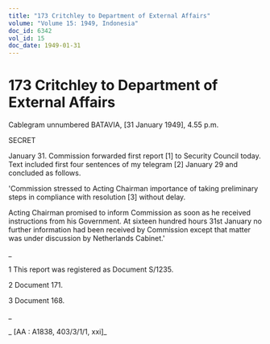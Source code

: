 ```yaml
---
title: "173 Critchley to Department of External Affairs"
volume: "Volume 15: 1949, Indonesia"
doc_id: 6342
vol_id: 15
doc_date: 1949-01-31
---
```


# 173 Critchley to Department of External Affairs

Cablegram unnumbered BATAVIA, [31 January 1949], 4.55 p.m.

SECRET

January 31. Commission forwarded first report [1] to Security Council today. Text included first four sentences of my telegram [2] January 29 and concluded as follows.

'Commission stressed to Acting Chairman importance of taking preliminary steps in compliance with resolution [3] without delay.

Acting Chairman promised to inform Commission as soon as he received instructions from his Government. At sixteen hundred hours 31st January no further information had been received by Commission except that matter was under discussion by Netherlands Cabinet.'

_

1 This report was registered as Document S/1235.

2 Document 171.

3 Document 168.

_

_ [AA : A1838, 403/3/1/1, xxi]_
